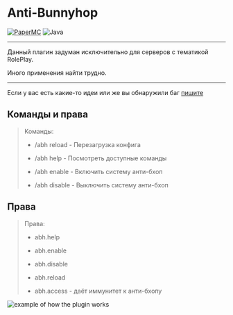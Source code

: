 # Anti-Bunnyhop 

[![PaperMC](https://img.shields.io/badge/PaperMC-1.16.5-gray?labelColor=green&style=flat&link=https://papermc.io/)](https://papermc.io/)
![Java](https://img.shields.io/badge/Java-ver.%2011-gray?labelColor=blue&style=flat)
___
Данный плагин задуман исключительно для серверов с тематикой RolePlay.

Иного применения найти трудно.

---
Если у вас есть какие-то идеи или же вы обнаружили баг [пишите](https://github.com/FluffyNo/AntiBHOP/issues)

## Команды и права
>Команды: 
>
>+ /abh reload - Перезагрузка конфига 
>
>+ /abh help - Посмотреть доступные команды
>
>+ /abh enable - Включить систему анти-бхоп
>
>+ /abh disable - Выключить систему анти-бхоп

## Права

>Права:
>
>+ abh.help 
> 
>+  abh.enable 
> 
>+ abh.disable 
> 
>+ abh.reload 
> 
>+ abh.access - даёт иммунитет к анти-бхопу

![example of how the plugin works](https://github.com/FluffyNo/AntiBHOP/assets/104079426/8b4d6458-dbb5-4f5b-9359-638102fbb036)
